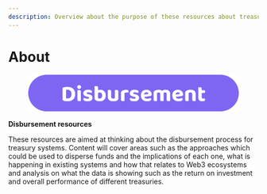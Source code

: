 ```yaml
---
description: Overview about the purpose of these resources about treasury disbursement
---
```


# About

<figure><img src=".gitbook/assets/disbursement-title.png" alt=""><figcaption></figcaption></figure>



**Disbursement resources**

These resources are aimed at thinking about the disbursement process for treasury systems. Content will cover areas such as the approaches which could be used to disperse funds and the implications of each one, what is happening in existing systems and how that relates to Web3 ecosystems and analysis on what the data is showing such as the return on investment and overall performance of different treasuries.

